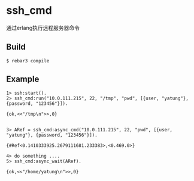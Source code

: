 ssh_cmd
=====

通过erlang执行远程服务器命令

Build
-----

    $ rebar3 compile

Example
-------

    1> ssh:start().
    2> ssh_cmd:run("10.0.111.215", 22, "/tmp", "pwd", [{user, "yatung"}, {password, "123456"}]).
    
    {ok,<<"/tmp\n">>,0}


    3> ARef = ssh_cmd:async_cmd("10.0.111.215", 22, "pwd", [{user, "yatung"}, {password, "123456"}]).
    
    {#Ref<0.1410333925.2679111681.233383>,<0.469.0>}

    4> do something ....
    5> ssh_cmd:async_wait(ARef).
    
    {ok,<<"/home/yatung\n">>,0}
